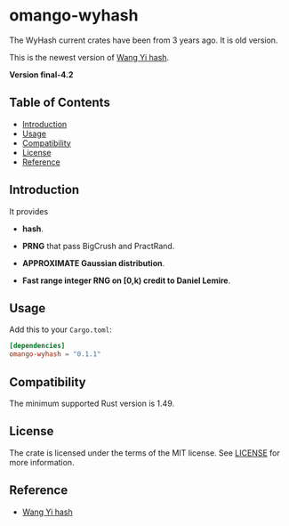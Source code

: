 # omango-wyhash

The WyHash current crates have been from 3 years ago. It is old version. <br />

This is the newest version of [Wang Yi hash](https://github.com/wangyi-fudan/wyhash/tree/master). <br />

**Version final-4.2**<br />

## Table of Contents

- [Introduction](#introduction)
- [Usage](#usage)
- [Compatibility](#compatibility)
- [License](#license)
- [Reference](#refecence)

## Introduction

It provides

* **hash**.


* **PRNG** that pass BigCrush and PractRand.


* **APPROXIMATE Gaussian distribution**.


* **Fast range integer RNG on [0,k) credit to Daniel Lemire**.

## Usage

Add this to your `Cargo.toml`:
```toml
[dependencies]
omango-wyhash = "0.1.1"
```

## Compatibility

The minimum supported Rust version is 1.49.

## License

The crate is licensed under the terms of the MIT
license. See [LICENSE](LICENSE) for more information.

## Reference

* [Wang Yi hash](https://github.com/wangyi-fudan/wyhash/tree/master)